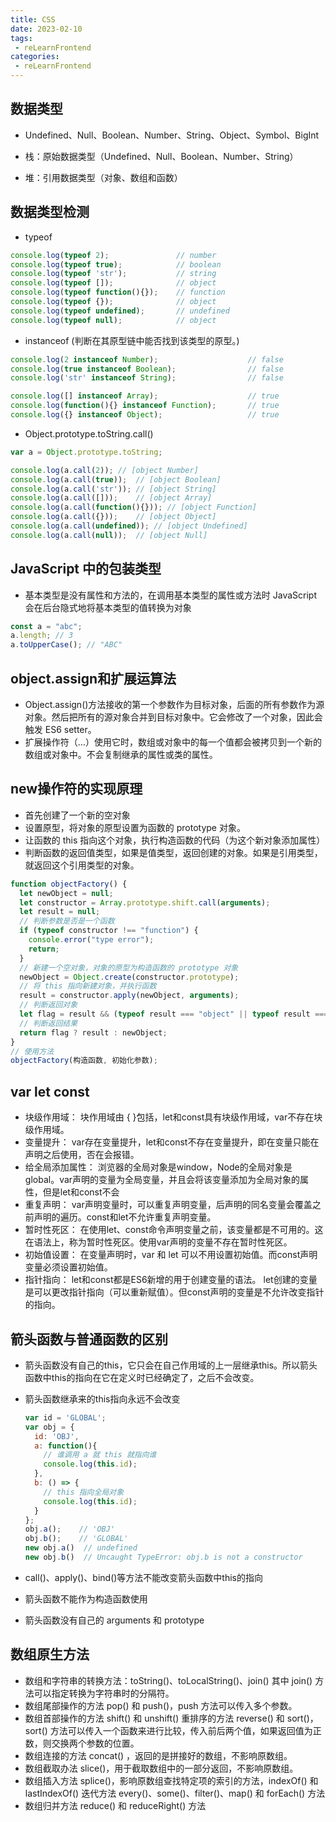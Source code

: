 ```yaml
---
title: CSS
date: 2023-02-10
tags:
 - reLearnFrontend
categories:
 - reLearnFrontend
---
```


## 数据类型

- Undefined、Null、Boolean、Number、String、Object、Symbol、BigInt

- 栈：原始数据类型（Undefined、Null、Boolean、Number、String）
- 堆：引用数据类型（对象、数组和函数）

## 数据类型检测

- typeof

```js
console.log(typeof 2);               // number
console.log(typeof true);            // boolean
console.log(typeof 'str');           // string
console.log(typeof []);              // object
console.log(typeof function(){});    // function
console.log(typeof {});              // object
console.log(typeof undefined);       // undefined
console.log(typeof null);            // object
```

- instanceof (判断在其原型链中能否找到该类型的原型。)

```js
console.log(2 instanceof Number);                    // false
console.log(true instanceof Boolean);                // false
console.log('str' instanceof String);                // false

console.log([] instanceof Array);                    // true
console.log(function(){} instanceof Function);       // true
console.log({} instanceof Object);                   // true
```

- Object.prototype.toString.call()

```js
var a = Object.prototype.toString;

console.log(a.call(2)); // [object Number]
console.log(a.call(true));  // [object Boolean]
console.log(a.call('str')); // [object String]
console.log(a.call([]));    // [object Array]
console.log(a.call(function(){})); // [object Function]
console.log(a.call({}));    // [object Object]
console.log(a.call(undefined)); // [object Undefined]
console.log(a.call(null));  // [object Null]
```

## JavaScript 中的包装类型

- 基本类型是没有属性和方法的，在调用基本类型的属性或方法时 JavaScript 会在后台隐式地将基本类型的值转换为对象

```js
const a = "abc";
a.length; // 3
a.toUpperCase(); // "ABC"
```

## object.assign和扩展运算法

- Object.assign()方法接收的第一个参数作为目标对象，后面的所有参数作为源对象。然后把所有的源对象合并到目标对象中。它会修改了一个对象，因此会触发 ES6 setter。
- 扩展操作符（…）使用它时，数组或对象中的每一个值都会被拷贝到一个新的数组或对象中。不会复制继承的属性或类的属性。

## new操作符的实现原理

- 首先创建了一个新的空对象
- 设置原型，将对象的原型设置为函数的 prototype 对象。
- 让函数的 this 指向这个对象，执行构造函数的代码（为这个新对象添加属性）
- 判断函数的返回值类型，如果是值类型，返回创建的对象。如果是引用类型，就返回这个引用类型的对象。

```js
function objectFactory() {
  let newObject = null;
  let constructor = Array.prototype.shift.call(arguments);
  let result = null;
  // 判断参数是否是一个函数
  if (typeof constructor !== "function") {
    console.error("type error");
    return;
  }
  // 新建一个空对象，对象的原型为构造函数的 prototype 对象
  newObject = Object.create(constructor.prototype);
  // 将 this 指向新建对象，并执行函数
  result = constructor.apply(newObject, arguments);
  // 判断返回对象
  let flag = result && (typeof result === "object" || typeof result === "function");
  // 判断返回结果
  return flag ? result : newObject;
}
// 使用方法
objectFactory(构造函数, 初始化参数);
```

## var let const

- 块级作用域： 块作用域由 { }包括，let和const具有块级作用域，var不存在块级作用域。
- 变量提升： var存在变量提升，let和const不存在变量提升，即在变量只能在声明之后使用，否在会报错。
- 给全局添加属性： 浏览器的全局对象是window，Node的全局对象是global。var声明的变量为全局变量，并且会将该变量添加为全局对象的属性，但是let和const不会
- 重复声明： var声明变量时，可以重复声明变量，后声明的同名变量会覆盖之前声明的遍历。const和let不允许重复声明变量。
- 暂时性死区： 在使用let、const命令声明变量之前，该变量都是不可用的。这在语法上，称为暂时性死区。使用var声明的变量不存在暂时性死区。
- 初始值设置： 在变量声明时，var 和 let 可以不用设置初始值。而const声明变量必须设置初始值。
- 指针指向： let和const都是ES6新增的用于创建变量的语法。 let创建的变量是可以更改指针指向（可以重新赋值）。但const声明的变量是不允许改变指针的指向。

## 箭头函数与普通函数的区别

- 箭头函数没有自己的this，它只会在自己作用域的上一层继承this。所以箭头函数中this的指向在它在定义时已经确定了，之后不会改变。
- 箭头函数继承来的this指向永远不会改变

  ```js
  var id = 'GLOBAL';
  var obj = {
    id: 'OBJ',
    a: function(){
      // 谁调用 a 就 this 就指向谁
      console.log(this.id);
    },
    b: () => {
      // this 指向全局对象
      console.log(this.id);
    }
  };
  obj.a();    // 'OBJ'
  obj.b();    // 'GLOBAL'
  new obj.a()  // undefined
  new obj.b()  // Uncaught TypeError: obj.b is not a constructor
  ```

- call()、apply()、bind()等方法不能改变箭头函数中this的指向
- 箭头函数不能作为构造函数使用
- 箭头函数没有自己的 arguments 和 prototype

## 数组原生方法

- 数组和字符串的转换方法：toString()、toLocalString()、join() 其中 join() 方法可以指定转换为字符串时的分隔符。
- 数组尾部操作的方法 pop() 和 push()，push 方法可以传入多个参数。
- 数组首部操作的方法 shift() 和 unshift() 重排序的方法 reverse() 和 sort()，sort() 方法可以传入一个函数来进行比较，传入前后两个值，如果返回值为正数，则交换两个参数的位置。
- 数组连接的方法 concat() ，返回的是拼接好的数组，不影响原数组。
- 数组截取办法 slice()，用于截取数组中的一部分返回，不影响原数组。
- 数组插入方法 splice()，影响原数组查找特定项的索引的方法，indexOf() 和 lastIndexOf() 迭代方法 every()、some()、filter()、map() 和 forEach() 方法
- 数组归并方法 reduce() 和 reduceRight() 方法

<!-- commit test -->
